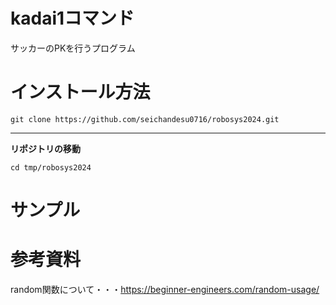 # kadai1コマンド
サッカーのPKを行うプログラム

# インストール方法  
~~~
git clone https://github.com/seichandesu0716/robosys2024.git
~~~
---  
**リポジトリの移動**

~~~
cd tmp/robosys2024
~~~
# サンプル


# 参考資料
random関数について・・・https://beginner-engineers.com/random-usage/

